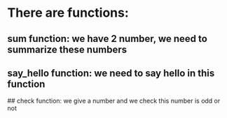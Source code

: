 # There are functions:
## sum function: we have 2 number, we need to summarize these numbers
## say_hello function: we need to say hello in this function
## check function: we give a number and we check this number is odd or not 